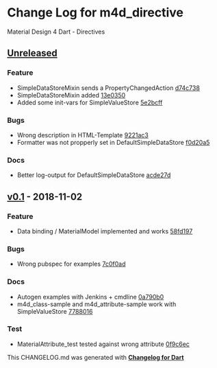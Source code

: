 # Change Log for m4d_directive
Material Design 4 Dart - Directives

## [Unreleased](http://github.com/mikemitterer/m4d_directive/compare/v0.1...HEAD)

### Feature
* SimpleDataStoreMixin sends a PropertyChangedAction [d74c738](https://github.com/mikemitterer/m4d_directive/commit/d74c7386eeeaaf6c66aa5cea56c8d634d604c3aa)
* SimpleDataStoreMixin added [13e0350](https://github.com/mikemitterer/m4d_directive/commit/13e0350faee0ba5c9a48e178f1149b0e5ddc844c)
* Added some init-vars for SimpleValueStore [5e2bcff](https://github.com/mikemitterer/m4d_directive/commit/5e2bcff572bc12f42540de8b81f9009e0368300a)

### Bugs
* Wrong description in HTML-Template [9221ac3](https://github.com/mikemitterer/m4d_directive/commit/9221ac3dc56e0b0fcc4b8a50fa793b8e05e52c12)
* Formatter was not propperly set in DefaultSimpleDataStore [f0d20a5](https://github.com/mikemitterer/m4d_directive/commit/f0d20a5c4726c8a53ba6c502f2b251f632c9cd7e)

### Docs
* Better log-output for DefaultSimpleDataStore [acde27d](https://github.com/mikemitterer/m4d_directive/commit/acde27d842593a22d228edce09f87af3ea41d2f4)

## [v0.1](http://github.com/mikemitterer/m4d_directive/compare/v0.1) - 2018-11-02

### Feature
* Data binding / MaterialModel implemented and works [58fd197](https://github.com/mikemitterer/m4d_directive/commit/58fd197aecbaf05650e8d9f33ef80d6326d61689)

### Bugs
* Wrong pubspec for examples [7c0f0ad](https://github.com/mikemitterer/m4d_directive/commit/7c0f0ad993e28eb8e52cf357598f8de946c772f3)

### Docs
* Autogen examples with Jenkins + cmdline [0a790b0](https://github.com/mikemitterer/m4d_directive/commit/0a790b0eed3fc3f9374b17a2a4832617ee0b9af0)
* m4d_class-sample and m4d_attribute-sample work with SimpleValueStore [7788016](https://github.com/mikemitterer/m4d_directive/commit/7788016c6e4db987207d44b052d4ff53f9febea8)

### Test
* MaterialAttribute_test tested against wrong attribute [0f9c6ec](https://github.com/mikemitterer/m4d_directive/commit/0f9c6ec9d3823f18195d24a4ecede19a033148d6)


This CHANGELOG.md was generated with [**Changelog for Dart**](https://pub.dartlang.org/packages/changelog)

